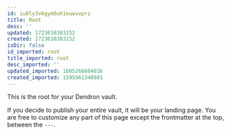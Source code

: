 ```yaml
---
id: iu0ly3vkgym6uh1euwvvprz
title: Root
desc: ''
updated: 1723638383152
created: 1723638383152
isDir: false
id_imported: root
title_imported: root
desc_imported: ''
updated_imported: 1605266684036
created_imported: 1595961348801
---
```


This is the root for your Dendron vault.

If you decide to publish your entire vault, it will be your landing page. You are free to customize any part of this page except the frontmatter at the top, between the `---`.
